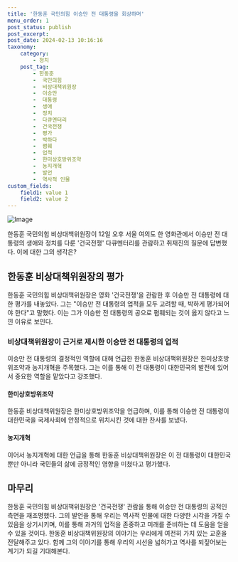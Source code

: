 ```yaml
---
title: '한동훈 국민의힘 이승만 전 대통령을 회상하며'
menu_order: 1
post_status: publish
post_excerpt: 
post_date: 2024-02-13 10:16:16
taxonomy:
    category:
        - 정치
    post_tag:
        - 한동훈
        -  국민의힘
        -  비상대책위원장
        -  이승만
        -  대통령
        -  생애
        -  정치
        -  다큐멘터리
        -  건국전쟁
        -  평가
        -  박하다
        -  폄훼
        -  업적
        -  한미상호방위조약
        -  농지개혁
        -  발언
        -  역사적 인물
custom_fields:
    field1: value 1
    field2: value 2
---
```


![Image](https://imgnews.pstatic.net/image/011/2024/02/12/0004298590_001_20240212215801016.jpg?type=w647)

한동훈 국민의힘 비상대책위원장이 12일 오후 서울 여의도 한 영화관에서 이승만 전 대통령의 생애와 정치를 다룬 '건국전쟁' 다큐멘터리를 관람하고 취재진의 질문에 답변했다. 이에 대한 그의 생각은? 
## 한동훈 비상대책위원장의 평가
한동훈 국민의힘 비상대책위원장은 영화 '건국전쟁'을 관람한 후 이승만 전 대통령에 대한 평가를 내놓았다. 그는 "이승만 전 대통령의 업적을 모두 고려할 때, 박하게 평가되어야 한다"고 말했다. 이는 그가 이승만 전 대통령의 공으로 폄훼되는 것이 옳지 않다고 느낀 이유로 보인다.
### 비상대책위원장이 근거로 제시한 이승만 전 대통령의 업적
이승만 전 대통령의 결정적인 역할에 대해 언급한 한동훈 비상대책위원장은 한미상호방위조약과 농지개혁을 주목했다. 그는 이를 통해 이 전 대통령이 대한민국의 발전에 있어서 중요한 역할을 맡았다고 강조했다. 
#### 한미상호방위조약
한동훈 비상대책위원장은 한미상호방위조약을 언급하며, 이를 통해 이승만 전 대통령이 대한민국을 국제사회에 안정적으로 위치시킨 것에 대한 찬사를 보냈다. 
#### 농지개혁
이어서 농지개혁에 대한 언급을 통해 한동훈 비상대책위원장은 이 전 대통령이 대한민국뿐만 아니라 국민들의 삶에 긍정적인 영향을 미쳤다고 평가했다.
## 마무리
한동훈 국민의힘 비상대책위원장은 '건국전쟁' 관람을 통해 이승만 전 대통령의 공적인 측면을 재조명했다. 그의 발언을 통해 우리는 역사적 인물에 대한 다양한 시각을 가질 수 있음을 상기시키며, 이를 통해 과거의 업적을 존중하고 미래를 준비하는 데 도움을 얻을 수 있을 것이다. 한동훈 비상대책위원장의 이야기는 우리에게 여전히 가치 있는 교훈을 전달해주고 있다. 함께 그의 이야기를 통해 우리의 시선을 넓혀가고 역사를 되짚어보는 계기가 되길 기대해본다.
